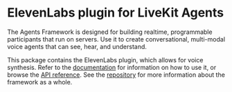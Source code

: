 <!--
SPDX-FileCopyrightText: 2024 LiveKit, Inc.

SPDX-License-Identifier: Apache-2.0
-->
# ElevenLabs plugin for LiveKit Agents

The Agents Framework is designed for building realtime, programmable
participants that run on servers. Use it to create conversational, multi-modal
voice agents that can see, hear, and understand.

This package contains the ElevenLabs plugin, which allows for voice synthesis.
Refer to the [documentation](https://docs.livekit.io/agents/overview/) for
information on how to use it, or browse the [API
reference](https://docs.livekit.io/agents-js/modules/plugins_agents_plugin_elevenlabs.html).
See the [repository](https://github.com/livekit/agents-js) for more information
about the framework as a whole.
